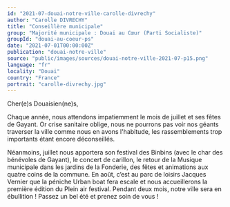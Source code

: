 ```yaml
---
id: "2021-07-douai-notre-ville-carolle-divrechy"
author: "Carolle DIVRECHY"
title: "Conseillère municipale"
group: "Majorité municipale : Douai au Cœur (Parti Socialiste)"
groupId: "douai-au-coeur-ps"
date: "2021-07-01T00:00:00Z"
publication: "douai-notre-ville"
source: "public/images/sources/douai-notre-ville-2021-07-p15.png"
language: "fr"
locality: "Douai"
country: "France"
portrait: "carolle-divrechy.jpg"
---
```


Cher(e)s Douaisien(ne)s,

Chaque année, nous attendons impatiemment le mois de juillet et ses fêtes de Gayant. Or crise sanitaire oblige, nous ne pourrons pas voir nos géants traverser la ville comme nous en avons l'habitude, les rassemblements trop importants étant encore déconseillés.

Néanmoins, juillet nous apportera son festival des Binbins (avec le char des bénévoles de Gayant), le concert de carillon, le retour de la Musique municipale dans les jardins de la Fonderie, des fêtes et animations aux quatre coins de la commune. En août, c’est au parc de loisirs Jacques Vernier que la péniche Urban boat fera escale et nous accueillerons la première édition du Plein air festival. Pendant deux mois, notre ville sera en ébullition !
Passez un bel été et prenez soin de vous !
